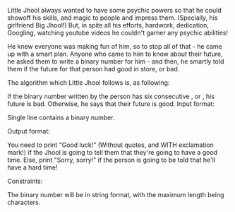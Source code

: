 Little Jhool always wanted to have some psychic powers so that he could showoff his skills, and magic to people and impress them. (Specially, his girlfriend Big Jhool!) But, in spite all his efforts, hardwork, dedication, Googling, watching youtube videos he couldn't garner any psychic abilities!

He knew everyone was making fun of him, so to stop all of that - he came up with a smart plan. Anyone who came to him to know about their future, he asked them to write a binary number for him - and then, he smartly told them if the future for that person had good in store, or bad.

The algorithm which Little Jhool follows is, as following:

If the binary number written by the person has six consecutive , or , his future is bad.
Otherwise, he says that their future is good.
Input format:

Single line contains a binary number.

Output format:

You need to print "Good luck!" (Without quotes, and WITH exclamation mark!) if the Jhool is going to tell them that they're going to have a good time. Else, print "Sorry, sorry!" if the person is going to be told that he'll have a hard time!

Constraints:

The binary number will be in string format, with the maximum length being  characters.
